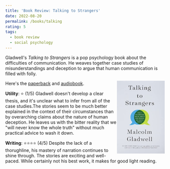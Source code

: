 ```yaml
---
title: 'Book Review: Talking to Strangers'
date: 2022-08-20
permalink: /books/talking
rating: 5
tags:
  - book review
  - social psychology
---
```


Gladwell's *Talking to Strangers* is a pop psychology book about the difficulties of communication. He weaves together case studies of misunderstandings and deception to argue that human communication is filled with folly.

<img align="right" width="30%" src="/images/books/talking.jpg">

Here's the [paperback](https://www.amazon.com/Talking-Strangers-Should-about-People/dp/0316478520) and [audiobook](https://www.amazon.com/Talking-to-Strangers-audiobook/dp/B07NJCG1XS).

**Utility**: ⭐ (1/5)
Gladwell doesn't develop a clear thesis, and it's unclear what to infer from all of the case studies.The stories seem to be much better explained in the context of their circumstances than by overarching claims about the nature of human deception. He leaves us with the bitter reality that we "will never know the whole truth" without much practical advice to wash it down.

**Writing**: ⭐⭐⭐⭐ (4/5)
Despite the lack of a thorughline, his mastery of narration continues to shine through. The stories are exciting and well-paced. While certainly not his best work, it makes for good light reading.